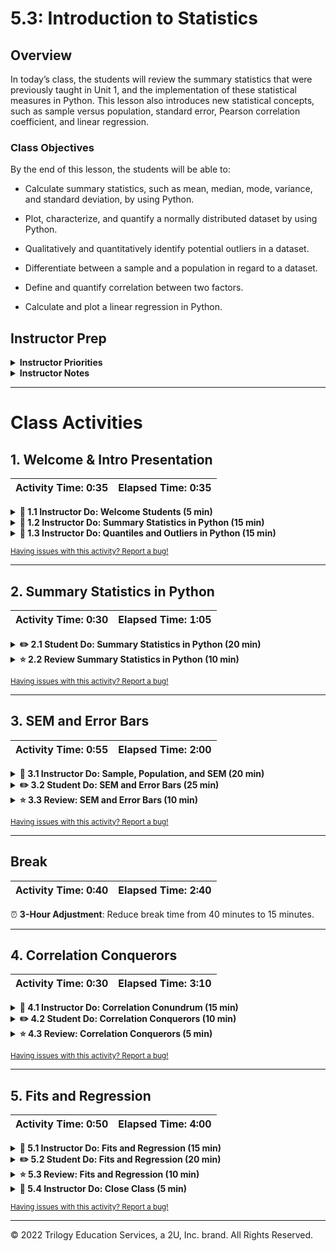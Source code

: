 # 5.3: Introduction to Statistics

## Overview

In today’s class, the students will review the summary statistics that were previously taught in Unit 1, and the implementation of these statistical measures in Python. This lesson also introduces new statistical concepts, such as sample versus population, standard error, Pearson correlation coefficient, and linear regression.

### Class Objectives

By the end of this lesson, the students will be able to:

* Calculate summary statistics, such as mean, median, mode, variance, and standard deviation, by using Python.

* Plot, characterize, and quantify a normally distributed dataset by using Python.

* Qualitatively and quantitatively identify potential outliers in a dataset.

* Differentiate between a sample and a population in regard to a dataset.

* Define and quantify correlation between two factors.

* Calculate and plot a linear regression in Python.

## Instructor Prep

<details>
  <summary><strong>Instructor Priorities</strong></summary>

* The students should be able to plot and characterize a dataset using Matplotlib.

* The students should be able to determine which Python module is most appropriate to calculate their summary statistics depending on their datasets.

* The students should be able to identify when they have a sample dataset versus a population dataset.

* The students should be able to differentiate between a correlation and a regression analysis.

</details>

<details>
    <summary><strong>Instructor Notes</strong></summary>

* You may find that this lesson falls on a weekday due to a holiday shifting the course schedule. In this case, we have provided notes within the LP that will allow you to **easily adjust the length of the lesson to fit into a weekday class**.

  * Be on the lookout for a ⏰ **3-Hour Adjustment** note at the top of activities in this Lesson Plan. If this class is being taught on a weekday, please use the directions found in the note. Keep in mind that breaks will be reduced from 40 minutes to the typical 15 minutes for a weekday class, as well.

  * Shortening these activities could potentially prevent students from finishing them, so please remind them to use office hours to clear up any questions that they may have.

* To facilitate discussion and provide visual aids, a slide deck has been provided to accompany the beginning of each instructor activity. All content in the slide deck is contained within the lesson plan, so the use of the provided slides is optional.

* The slideshows are for instructor use only. When distributing slides to the students, please first export the slides to a PDF file. You may then send out the PDF file.

* The goal of today's material is to empower the students to use statistical tools for describing and discussing data. Take your time, and ensure that the students understand the concepts behind each statistical topic before discussing the functions in Python.

* To minimize any feelings of thematic discontinuity with the previous days’ Matplotlib work, emphasize taking a _graphical_ approach to understanding today's concepts.

* Please refer to our [Student FAQs](../../../05-Instructor-Resources/README.md#unit-05-matplotlib) for answers to questions frequently asked by students of this program. If you have any recommendations for additional questions, feel free to log an issue or a pull request with your desired additions.

* Have your TAs refer to the [Time Tracker](TimeTracker.xlsx) to keep the class on track.

</details>

- - -

# Class Activities

## 1. Welcome & Intro Presentation

| Activity Time:       0:35 |  Elapsed Time:      0:35  |
|---------------------------|---------------------------|

<details>
  <summary><strong>📣 1.1 Instructor Do: Welcome Students (5 min)</strong></summary>

* Open the [slideshow](https://docs.google.com/presentation/d/1pa6h261pEwK6EG0MpmlDpo6DCvAQnqUz1ep1uQEs_e4), and welcome the class while covering the following talking points:

  * Welcome to Day 3 of Matplotlib. Today's lesson combines our knowledge of fundamental statistics with Matplotlib and SciPy.

  * Once we’re comfortable with basic statistics in Python, we will introduce a few new statistical concepts and models that students can use in their projects.

</details>

<details>
  <summary><strong>📣 1.2 Instructor Do: Summary Statistics in Python (15 min)</strong></summary>

* Return to the slideshow to accompany the demo. Discuss the following talking points:

* Begin by asking the class to define the measure of central tendency.

* Remind the students that the measure of central tendency is the center of a dataset and is commonly referred to as an average.

  * The most common measures of central tendency are the **mean**, **median**, and **mode**.

  * The **mean** of a dataset is the arithmetic average of a dataset. It is calculated from the sum of all of the numbers divided by the number of elements in the dataset.

  * The **median** of a dataset is the middle element. It is calculated by listing the data numerically and selecting the middle element. For even-length datasets, the average of the two middle elements is the median of the dataset.

  * The **mode** of a dataset is the most frequently occurring element. The mode can be used for either numeric or categorical data, as captured in the following image:

    ![Categorical Mode.](Images/catagorical_mode.png)

* Explain that Python offers multiple ways to measure the central tendency of the data; however, for this class, we will be looking at the NumPy and SciPy packages and modules.

  * We will use the NumPy package to test for `mean` and `median`, and we’ll use the SciPy package to test for `mode`.

  * We need to use both NumPy and SciPy modules to calculate the measures of central tendency because the mode is not a function in NumPy. This is likely because NumPy is a lightweight module and calculating the mode can be computationally intensive.

* Point out that Pandas also provides functions to measure central tendency, but students will need to check out that documentation on their own.

* Explain that our main focus today is learning how to characterize, analyze, and visualize new data.

  * We generally want to plot new data as soon as possible to identify key characteristics of the dataset.

  * Key characteristics can include if the data is normally distributed, if the data is multimodal, or if there are clusters in the data.

  * Another characteristic of normally distributed data is that its distribution follows a characteristic bell-curve shape.

* Ask the students to define **variance** and **standard deviation**.

  * **Variance** is the measurement of how far each number in the dataset is from the mean of the dataset.

  * **Standard deviation** is the square root of the variance.

  * When calculating the variance and standard deviation in Python, we will use the NumPy module.

* Open the example [notebook](Activities/01-Ins_Summary_Statistics/Solved/samples.ipynb).

* Execute the first three blocks of code:

```python
# Import dependencies
import pandas as pd
import matplotlib.pyplot as plt
import scipy.stats as st
import numpy as np

# Read in the LAX temperature data
temperature_df = pd.read_csv('../Resources/lax_temperature.csv')
temperatures = temperature_df['HourlyDryBulbTemperature']

# Demonstrate calculating measures of central tendency
mean_numpy = np.mean(temperatures)
print(f"The mean temperature at the LAX airport is {mean_numpy}")

median_numpy = np.median(temperatures)
print(f"The median temperature at the LAX airport is {median_numpy}")

mode_scipy = st.mode(temperatures)
print(f"The mode temperature at the LAX airport is {mode_scipy}")
```

* Explain to the students that this first dataset contains National Oceanic and Atmospheric Administration temperature measurements taken at the Los Angeles International (LAX) airport.

  * When calculating the mean, NumPy provides a decimal with far too much precision. Therefore, we should always round the output of `numpy.mean`. In most cases, rounding the mean to the nearest hundredth decimal is sufficient.

  * When calculating the median, NumPy also can provide a decimal with far too much precision. However, with this dataset, the median was already rounded.

  * When calculating the mode, the `scipy.stats` module returns 2 arrays, one for all mode values and another for the frequency of each mode.

* Remind the students that the easiest way to determine if a dataset has multiple modes, clusters of values, or a normal distribution, is to plot the data using Matplotlib.

* Execute the next block of code:

```python
# Characterize the dataset using Matplotlib and stats.normaltest
plt.hist(temperatures)
plt.xlabel('Temperature (°F)')
plt.ylabel('Counts')
plt.show()
print(st.normaltest(temperatures.sample(50)))
```

* The following image captures the resulting histogram:

![The histogram of the temperature data appears normally distributed.](Images/intro_norm_dist.png)

* Point out to the students that there only appears to be one mode in the dataset. Furthermore, the distribution of temperatures around the mode seems to form a bell curve.

  * This bell-curve characteristic is known in statistics as a **normal distribution**.

  * The theory behind a **normal distribution** is outside of the scope of this lesson, but it is important to know whether your data is normally distributed.

* Explain that many statistical tests assume that the data is normally distributed. Using such statistical tests when the data is _not_ normally distributed can cause us to draw incorrect conclusions.

  * The `stats.normaltest` function offers a more quantitative verification of normal distribution.

  * When we used `stats.normaltest` in our example code, we also used the Pandas `DataFrame.sample` function.

  * Because the `stats.normaltest` function assumes a relatively small sample size, we could not run the test on our entire temperature dataset. Therefore, we must test a subset of randomly selected values using Pandas's `DataFrame.sample` function.

  * We interpret the results of `stats.normaltest` using the **p**-value. A **p**-value 0.05 or larger indicates normally distributed data.

  * Because our p-value is approximately 0.05 or greater, we can conclude that this distribution is normal.

* Execute the next code block:

```python
# Demonstrate calculating the variance and standard deviation using the different modules
var_numpy = np.var(temperatures,ddof = 0)
print(f"The population variance using the NumPy module is {var_numpy}")

sd_numpy = np.std(temperatures,ddof = 0)
print(f"The population standard deviation using the NumPy module is {sd_numpy}")
```

* Point out that to calculate the total variance or standard deviation in NumPy, we must provide the list of numbers as well as `ddof =0`.

  * The `ddof = 0` argument is to ensure we calculate the population variance and standard deviation.

  * We will talk about sample versus population later in the class.

* Execute the next code block:

```python
# Calculate the 68-95-99.7 rule using the standard deviation
print(f"Roughly 68% of the data is between {round(mean_numpy-sd_numpy,3)} and {round(mean_numpy+sd_numpy,3)}")
print(f"Roughly 95% of the data is between {round(mean_numpy-2*sd_numpy,3)} and {round(mean_numpy+2*sd_numpy,3)}")
print(f"Roughly 99.7% of the data is between {round(mean_numpy-3*sd_numpy,3)} and {round(mean_numpy+3*sd_numpy,3)}")
```

* Remind the students that when we have a dataset that is normally distributed, we can use the **68-95-99.7** rule to characterize the data.

  * The **68-95-99.7** rule states that roughly 68% of all values in normally distributed data fall within one standard deviation of the mean (in either direction). Additionally, 95% of the values fall within two standard deviations, and 99.7% of the values fall within three standard deviations.

* Ask the students to define the **z-score**.

  * The **z-score** is the number of standard deviations a given number is from the mean of the dataset.

  * To calculate a z-score in Python, we must use the SciPy `stats.zscore` function.

* Execute the next code block:

```python
# Demonstrate calculating the z-scores using SciPy
z_scipy = st.zscore(temperatures)
print(f"The z-scores using the SciPy module are {z_scipy}")
```

* Point out that the output of `stats.zscore` is a list of z-scores that is equal in length to the list of temperatures. Therefore, if we want to know the z-score for any given value, we must find and use the index of that value from the temperature list.

* Send out the solution notebook for the students to refer to later.

* Data Source: NOAA National Centers for Environmental Information, Climate Data Online. [https://www.ncei.noaa.gov/products/land-based-station/us-climate-normals](https://www.ncei.noaa.gov/products/land-based-station/us-climate-normals)

</details>

<details>
  <summary><strong>📣 1.3 Instructor Do: Quantiles and Outliers in Python (15 min)</strong></summary>

* ⏰ **3-Hour Adjustment**: Reduce activity time from 15 minutes to 10 minutes.

* Return to the slideshow to accompany the beginning of this section.

* Begin this section by asking the class to define **quantiles**, **quartiles**, and **outliers**.

  * **Quantiles** divide our data into well-defined regions based on their order in a ranked list. The 2 most commonly used quantiles are **quartiles** and **percentiles**.

  * **Quartiles** divide the sorted data into four equal-sized groups, and the median is known as the second quartile.

  * An **outlier** is an extreme value that can skew a dataset. An **outlier** is typically identified as a value that is 1.5 * IQR (**interquartile range**) beyond the first and third quartiles.

  * We can visually identify quartiles and outliers using a box and whisker plot. Alternatively, we can identify quartiles using the **1.5 * IQR** rule.

  * When datasets are too large to identify the outliers visually, or when analysis requires more quantitative measures, we should calculate the interquartile range manually using Python modules.

* Now, open the activity [notebook](Activities/02-Ins_Quartiles_and_Outliers/Solved/samples.ipynb).

* Execute the first two blocks of code:

```python
# Import dependencies
import pandas as pd
import numpy as np
import matplotlib.pyplot as plt

# Example outlier plot of reaction times
times = [96,98,100,105,85,88,95,100,101,102,97,98,5]
fig1, ax1 = plt.subplots()
ax1.set_title('Reaction Times at Baseball Batting Cage')
ax1.set_ylabel('Reaction Time (ms)')
ax1.boxplot(times)
plt.show()
```

* The following image captures the resulting plot:

![reaction times boxplot](Images/outlier_batting.png)

* Explain that this first dataset is a theoretical collection of reaction times measured at a baseball batting cage.

* Explain that a box and whisker plot is widely used in data science due to the amount of information it provides at a glance.

  * We render a box and whisker plot in Matplotlib by using the `pyplot.boxplot` function.

  * The `pyplot.boxplot` function simply requires a list of numbers.

  * The orange line in the box plot is the median of the data.

  * The box surrounding the median is the IQR.

  * The whiskers that protrude from the box in the plot can be modified depending on the use, but by default the whiskers represent 1.5 * IQR, or the outlier boundaries.

  * The data points that are located beyond the whiskers in the plot are potential outliers.

  * In this dataset, the two smallest data points appear to be outliers.

* Display and explain the following annotated box plot for visual guidance:

![the annotated boxplot](Images/outlier_boxplot_annot.png)

* Execute the next block of code:

```python
# Sort the data to determine which could be outliers
times.sort()
print(times)
```

* Explain that once we’ve identified potential outliers in a box and whisker plot, we can use the sorted dataset to estimate which data points fall outside the outlier boundary.

* Point out that the 5 ms and 85 ms reaction time data points are outside of the whiskers and may merit investigation.

* Execute the next block of code:

```python
# The second example again looks at the LAX temperature data set and computes quantiles
temperature_df = pd.read_csv('../Resources/lax_temperature.csv')
temperatures = temperature_df['HourlyDryBulbTemperature']

fig1, ax1 = plt.subplots()
ax1.set_title('Temperatures at LAX')
ax1.set_ylabel('Temperature (°F)')
ax1.boxplot(temperatures)
plt.show()
```

* The following image captures the resulting box and whisker plot:

![The LAX temperatures have too many data points to identify outliers.](Images/outliers_temperatures.png)

* Explain to the students that this example is looking back at the LAX temperatures from NOAA.

  * This dataset has over 3,000 data points, and we already know it to be normally distributed.

  * When we know a dataset is normally distributed, we can expect at least a few data points to be potential outliers.

* Explain to the class that we can also identify potential outliers by using Pandas.

* Explain that we can use Pandas to easily calculate the interquartile range to generate the outlier boundaries.

* Execute the next block of code:

```python
# If the data is in a DataFrame, we use pandas to give quartile calculations
quartiles = temperatures.quantile([.25,.5,.75])
lowerq = quartiles[0.25]
upperq = quartiles[0.75]
iqr = upperq-lowerq

print(f"The lower quartile of temperatures is: {lowerq}")
print(f"The upper quartile of temperatures is: {upperq}")
print(f"The interquartile range of temperatures is: {iqr}")
print(f"The the median of temperatures is: {quartiles[0.5]} ")

lower_bound = lowerq - (1.5*iqr)
upper_bound = upperq + (1.5*iqr)
print(f"Values below {lower_bound} could be outliers.")
print(f"Values above {upper_bound} could be outliers.")
```

* Explain that to properly calculate the lower and upper quartiles of a dataset, we would need to calculate the median of our dataset. Once we split our data into two groups using the median, we would then need to find the median of the lower and upper groups to determine the quartiles.

* Explain that a very common practice in data science is to approximate the median-of-a-median quartile values by using prebuilt quantile functions such as Pandas's `quantile` method.

* Point out that Pandas's `quantile` method requires decimal values between 0 and 1. In addition, we must pass the quantile as the index instead of relative index values.

```python
# You cannot pass a 0 index to retrieve the first element,
# it requires the actual value of 0.25
lowerq = quartiles[0.25]
```

* Point out that once you have calculated the IQR, you can create the boundaries to quantitatively determine any potential outliers.

* Send out the solution notebook for the students to refer to in the next activity.

* Data Source: NOAA National Centers for Environmental information, Climate Data Online. [https://www.ncei.noaa.gov/products/land-based-station/us-climate-normals](https://www.ncei.noaa.gov/products/land-based-station/us-climate-normals)

</details>

<sub>[Having issues with this activity? Report a bug!](https://form.jotform.com/200705887599168?activityOr=1+-+Welcome+%26+Intro+Presentation&lessonpageTitle=Introduction+to+Statistics&lessonpageNumber=5.3&whereIs=DataViz-Lesson-Plans+GitHub&typeA18=https%3A%2F%2Fgithub.com%2Fcoding-boot-camp%2FDataViz-Lesson-Plans%2Fblob%2Fv1.1%2FDataviz-Lesson-Plans%2F01-Lesson-Plans%2F05-Matplotlib%2F3%2FLessonPlan.md)</sub>

- - -

## 2. Summary Statistics in Python

| Activity Time:       0:30 |  Elapsed Time:      1:05  |
|---------------------------|---------------------------|

<details>
  <summary><strong>✏️ 2.1 Student Do: Summary Statistics in Python (20 min)</strong></summary>

* ⏰ **3-Hour Adjustment**: Reduce activity time from 20 minutes to 15 minutes.

Send the following links to the students and go over the instructions:

* **File**: [California Housing Data](Activities/03-Stu_Summary_Stats_Python/Resources/California_Housing.csv)

* **Instructions:** [README.md](Activities/03-Stu_Summary_Stats_Python/README.md)

* In this activity, the students will calculate a number of summary statistics using California housing data.

* You may choose to use the slideshow to accompany this activity.

</details>

<details>
  <summary><strong>⭐ 2.2 Review Summary Statistics in Python (10 min)</strong></summary>

* Open the [solution](Activities/03-Stu_Summary_Stats_Python/Solved/summary_stats.ipynb).

* Explain and go through the first two blocks of code:

```python
# Import dependencies
import pandas as pd
import matplotlib.pyplot as plt
import scipy.stats as st

# Read in the California housing dataset
california_data = pd.read_csv('../Resources/California_Housing.csv')
california_data.head()
```

* Explain that the first few blocks of code simply read in the California housing data from the `Resources` folder using Pandas.

* Execute the next block of code:

```python
# Determine which measure of central tendency is most appropriate to describe the population
plt.hist(california_data['Population'])
plt.xlabel('Population')
plt.ylabel('Counts')
plt.show()
print(california_data['Population'].mean())
print(california_data['Population'].median())
print(california_data['Population'].mode())
```

* The following image captures the resulting plot:

![The Matplotlib histogram plot allows us to determine the most appropriate measure of central tendency.](Images/review_population.png)

* Explain that in most cases, we would plot the data using a histogram to determine the most appropriate way to measure the central tendency.

* Point out that this data appears to be right-skewed, so the median is arguably the most appropriate.

* Explain that because the mean, median, and mode all are between 1,100 and 1,400, all three measures of central tendency describe the center of the dataset.

  * Point out that all three measures are roughly the same due to the limited number of data points in the dataset.

  * Caution the students that when datasets are larger, the mean becomes more affected by the skew and will no longer describe the center of the data.

* Execute the next code block:

```python
# Determine if the house age in California is normally distributed
plt.hist(california_data['HouseAge'])
plt.xlabel('House Age (years)')
plt.ylabel('Counts')
plt.show()
print(st.normaltest(california_data["HouseAge"].sample(100)))
```

* The following image captures the resulting histogram:

![The Matplotlib histogram plot allows us to also determine if the data looks normally distributed.](Images/review_age.png)

* Point out that this data is a little fatter than a normal bell-curve shape, but it visually resembles a normal distribution.

* Remind the students that when a dataset is large, we have to be careful how we identify normal distribution.

* Explain that to calculate how normally distributed the data is, we must first take a random sample of rows using the Pandas `sample` function. Once we have our sample data, we can test for normality using `stats.normaltest`.

* Point out that running the `normaltest` several times results in the p-value fluctuating around or above 0.05, which means the data is normally distributed.

* Execute the next code block:

```python
# Determine if there are any potential outliers in the average occupancy in California
quartiles = california_data['AveOccup'].quantile([.25,.5,.75])
lowerq = quartiles[0.25]
upperq = quartiles[0.75]
iqr = upperq-lowerq

print(f"The lower quartile of occupancy is: {lowerq}")
print(f"The upper quartile of occupancy is: {upperq}")
print(f"The interquartile range of occupancy is: {iqr}")
print(f"The the median of occupancy is: {quartiles[0.5]} ")

lower_bound = lowerq - (1.5*iqr)
upper_bound = upperq + (1.5*iqr)
print(f"Values below {lower_bound} could be outliers.")
print(f"Values above {upper_bound} could be outliers.")

outlier_occupancy = california_data.loc[(california_data['AveOccup'] < lower_bound) | (california_data['AveOccup'] > upper_bound)]
outlier_occupancy
```

* Explain that we can use the 1.5 * IQR rule to identify potential outliers in the dataset.

* Explain that once we have the lower and upper outlier bounds, we can use Pandas to filter the data. Go through the code that filters the DataFrame by using `loc` and the output DataFrame.

* Point out that there are 100 potential outliers in the "Average Occupancy".

* Execute the next code block:

```python
# With the potential outliers, what is the lowest and highest median income (in $1000s) observed?
print(f"The minimum median income of the potential outliers is {outlier_occupancy['MedInc'].min()}")
print(f"The maximum median income of the potential outliers is {outlier_occupancy['MedInc'].max()}")
```

* Explain that once we have the filtered DataFrame, we can use the `min` and `max` functions on the median income column to determine the min and max values.

* Execute the final code block:

```python
# Plot the latitude and longitude of the California housing data using Matplotlib, and color the data points using the median income of the block
plt.scatter(california_data['Longitude'],california_data['Latitude'],c=california_data['MedInc'])
clb = plt.colorbar()
plt.xlabel("Longitude")
plt.ylabel("Latitude")
clb.set_label("Median Income")
plt.show()
```

* The following image captures the resulting plot:

![Plotting latitude and longitude on a scatter plot creates a rough geographical outline.](Images/california_map.png)

* Point out if we plot the latitude and longitude on a scatter plot, we get a rough outline of the state of California.

* Explain that by coloring the data points according to median income data, a trend emerges from where the outliers are relative to their position in the state.

* Point out that Los Angeles may have some potential outliers in the data along with some in Northern California. Neat!

* Send out the solution for the students to review later.

* Data Source: U.S. Department of Commerce Bureau of the Census. 1990 Census of Housing General Housing Statistics: California. [https://www2.census.gov/library/publications/decennial/1990/ch-1/ch-1-6.pdf](https://www2.census.gov/library/publications/decennial/1990/ch-1/ch-1-6.pdf)

</details>

<sub>[Having issues with this activity? Report a bug!](https://form.jotform.com/200705887599168?activityOr=2+-+Summary+Statistics+in+Python&lessonpageTitle=Introduction+to+Statistics&lessonpageNumber=5.3&whereIs=DataViz-Lesson-Plans+GitHub&typeA18=https%3A%2F%2Fgithub.com%2Fcoding-boot-camp%2FDataViz-Lesson-Plans%2Fblob%2Fv1.1%2FDataviz-Lesson-Plans%2F01-Lesson-Plans%2F05-Matplotlib%2F3%2FLessonPlan.md)</sub>

- - -

## 3. SEM and Error Bars

| Activity Time:       0:55 |  Elapsed Time:      2:00  |
|---------------------------|---------------------------|

<details>
  <summary><strong>📣 3.1 Instructor Do: Sample, Population, and SEM (20 min)</strong></summary>

* ⏰**3-Hour Adjustment**: Reduce activity time from 20 minutes to 15 minutes.

* Return to the slideshow to accompany this activity.

* Begin the activity by introducing the following scenario: Weeks before Election Day, a local newspaper in a hypothetical city wants to predict the winner of the mayoral election. The newspaper will poll voters for their preferred candidate. Point out the following:

  * It would be prohibitively expensive to ask every voter in the city for their preferred candidate, and it is not possible to know who will go out and vote on Election Day.

  * The newspaper must, therefore, ask a _subset_ of all eligible voters in the city about their voting habits and _extrapolate_ information from the results.

  * In this scenario, the newspaper decides to poll 1,000 eligible voters shopping at grocery stores across the city.

  * By using the polling results from the 1,000 eligible voters, the newspaper can try to make an accurate prediction of the mayoral election outcome.

* Explain that this hypothetical scenario is an example of a **sample** dataset versus a **population** dataset.

  * In statistics, a **population** is a complete dataset that contains all possible elements of a study or experiment.

  * In this scenario, the population dataset would be the voting habits of all eligible voters in the city.

  * In statistics, a **sample** is a subset of a population dataset where not all elements of a study or experiment are collected or measured.

  * In this scenario, the sample dataset consists of the 1,000 eligible voters polled across the city.

  * In data science, the concept of sample versus population does not strictly apply to people or animals. Any comprehensive dataset is considered a population, and any dataset that is a subset of a larger dataset is considered a sample.

* Open the example [file](Activities/04-Ins_Standard_Error/Solved/standard_error.ipynb).

* Execute the first two blocks of code to bring in the fuel economy dataset:

```python
# Import dependencies
import pandas as pd
import random
import matplotlib.pyplot as plt
import numpy as np
from scipy.stats import sem

# Set the seed so our data is reproducible
random.seed(42)

# Sample versus population example fuel economy
fuel_economy = pd.read_csv('../Resources/2019_fuel_economy.csv')

# First get an overview of the dataset - how many factors, etc.
print(fuel_economy.head())
```

* Explain that in this example, we will examine 2019 vehicle fuel economy data from [fueleconomy.gov](https://www.fueleconomy.gov/feg/download.shtml). Our population data contains the fuel economy data for all 1,242 different 2019 model vehicles tested by the U.S. Department of Energy in 2018.

* Calculate the population mean and standard deviation using the notebook, as in the following code:

```python
# Calculate the summary statistics and plot the histogram of the entire population data
print(f"The mean MPG of all vehicles is: {round(fuel_economy['Combined_MPG'].mean(),2)}")
print(f"The standard deviation of all vehicle's MPG is: {round(fuel_economy['Combined_MPG'].std(),2)}")
```

* The mean miles per gallon of all vehicles tested is 23.33, while the standard deviation of all vehicles tested is 5.94.

* Plot the histogram of the fuel efficiency of all vehicles tested using the notebook, as in the following code:

```python
plt.hist(fuel_economy['Combined_MPG'])
plt.xlabel("Fuel Economy (MPG)")
plt.ylabel("Number of Vehicles")
plt.show()
```

* The following image captures the resulting histogram:

![This is the histogram of the population fuel economy data.](Images/fuel_economy_hist.png)

* Point out to the students that when it comes to selecting a sample dataset, it is important to obtain a dataset that is representative of the entire population.

* Subset the fuel economy dataset by using `fuel_economy.iloc[range(766,856)]`, and calculate the mean and standard deviation of this sample. Plot the histogram of the sample data, as in the following code:

```python
# Calculate the summary statistics and plot the histogram of the sample data using iloc
subset = fuel_economy.iloc[range(766,856)]
print(f"The mean MPG of all vehicles is: {round(subset['Combined_MPG'].mean(),2)}")
print(f"The standard deviation of all vehicle's MPG is: {round(subset['Combined_MPG'].std(),2)}")
plt.hist(subset['Combined_MPG'])
plt.xlabel("Fuel Economy (MPG)")
plt.ylabel("Number of Vehicles")
plt.show()
```

* The following image captures the resulting histogram:

![This is the histogram of the sample data obtained nonrandomly.](Images/fuel_economy_bias_hist.png)

* Point out to the students that this sample data contains 90 data points from the fuel economy population dataset.

  * This sample data does not represent the population dataset well; the sample mean is much lower than the population mean, and the sample standard deviation is much smaller than the population standard deviation.

  * This sample does not represent the population data well because it was not obtained using **random sampling**.

  * Random sampling is a technique in data science in which every subject or data point has an equal chance of being included in the sample.

  * This technique increases the likelihood that even a small sample size will include individuals from each group in the population.

* Subset the fuel economy dataset using `fuel_economy.sample(90)`, calculate the mean and standard deviation of this sample, and plot the histogram of the sample data, as in the following code:

```python
# Calculate the summary statistics and plot the histogram of the sample data using random sampling
subset = fuel_economy.sample(90)
print(f"The mean MPG of all vehicles is: {round(subset['Combined_MPG'].mean(),2)}")
print(f"The standard deviation of all vehicle's MPG is: {round(subset['Combined_MPG'].std(),2)}")
plt.hist(subset['Combined_MPG'])
plt.xlabel("Fuel Economy (MPG)")
plt.ylabel("Number of Vehicles")
plt.show()
```

* The following image captures the resulting histogram:

![This is the histogram of the sample data obtained using random sampling.](Images/fuel_economy_random_hist.png)

* Point out to the students that the Pandas' `DataFrame.sample()` function uses random sampling to subset the DataFrame, creating a sample that is far more likely to represent the population data.

* Compare and contrast the calculated sample mean, standard deviations, and plots from both sample datasets.

  * The random sample has the same right skew to the distribution as the population data, compared to the more normal distribution from the sliced sample.

  * The mean and standard deviation of the random sample are far closer to the population mean and standard deviation compared to the sliced sample.

* Caution the students that when describing a sample dataset using summary statistics such as the mean, quartiles, variance, and standard deviation, these statistical values are imperfect.

  * Fortunately, there are ways of quantifying the trustworthiness of a sample dataset.

* Open the notebook up again, and go through the next block of code.

  * The population mean MPG in the fuel economy dataset is 23.33, while the population standard deviation of all vehicles is 5.94.

  * The standard deviation is seemingly large compared to the mean, especially considering there are 1,242 vehicles in the dataset. The larger standard deviation is most likely due to the variety of vehicle types in the dataset.

* Ask the students to answer the following question: If we were to randomly select 30 cars from this dataset, would we expect the mean and standard deviation to match the population mean and standard deviation?

  * A good answer is that we should expect a similar mean and standard deviation because the sample was selected randomly, but it will not be the same.

* Explain that to estimate how well a sample represents the total population, we calculate the **standard error** (**standard error of the mean**, or SEM) of the sample.

  * The standard error describes how far a sample's mean is from the population's "true" mean.

  * The standard error is a function of sample size; as sample size increases, the standard error decreases.

* Reassure the students that the formula for standard error is unimportant. There is a [function in SciPy](https://docs.scipy.org/doc/scipy/reference/generated/scipy.stats.sem.html) that calculates standard error for us.

* Using the notebook, create a new sample dataset from the fuel economy population data using `fuel_economy.sample(30)`. Demonstrate to the students how to calculate the SEM value using SciPy's `stats.sem` function:

```python
# Generate a new 30 vehicle sample and calculate the SEM of the sample
sample = fuel_economy.sample(30)
print(f"The SEM value for the sample fuel economy data is {sem(sample['Combined_MPG'])}")
```

* Explain that one of the most common uses of SEM in data science is to compare and contrast sample data across a sample set. One easy way to visualize the differences in standard error across samples is to generate **error bars** on a scatter or line plot.

* Use the notebook to create a sample set of 10 samples, each containing 30 vehicles from the fuel economy population data, as in the following code:

```python
# Create a sample set of 10, each with 30 vehicles
vehicle_sample_set = [fuel_economy.sample(30) for x in range(0,10)]
```

* Demonstrate how to calculate the mean and SEM of each sample using list comprehension, and plot the data using Matplotlib's `pyplot.errorbar` function, as in the following code:

```python
# Generate the plot data for each sample
means = [sample['Combined_MPG'].mean() for sample in vehicle_sample_set]
standard_errors = [sem(sample['Combined_MPG']) for sample in vehicle_sample_set]
x_axis = np.arange(0, len(vehicle_sample_set), 1) + 1

# Set up the plot
fig, ax = plt.subplots()
ax.errorbar(x_axis, means, standard_errors, fmt="o")
ax.set_xlim(0, len(vehicle_sample_set) + 1)
ax.set_ylim(20,28)
ax.set_xlabel("Sample Number")
ax.set_ylabel("Mean MPG")
plt.show()
```

* The following image captures the resulting plot:

![This plot demonstrates error bars on our sample means.](Images/fuel_economy_error_bars.png)

* Reiterate that the standard error essentially tells us how likely it is that the sample's mean is "close" to the population's mean&mdash;the one we want to estimate.

  * The error bars that are the largest are the samples whose mean is the least likely to represent the population mean.

  * If the standard error of the samples is too large, we can increase the number of data points in the sample to reduce the standard error.

* Send out the solution notebook for the students to refer to during the next activity.

* Data Source: U.S. Department of Energy Office of Energy Efficiency and Renewable Energy. (2019). Fuel Economy Guide Model Year 2019. [https://www.fueleconomy.gov/feg/download.shtml](https://www.fueleconomy.gov/feg/download.shtml)

</details>

<details>
  <summary><strong>✏️ 3.2 Student Do: SEM and Error Bars (25 min)</strong></summary>

* ⏰ **3-Hour Adjustment**: Reduce activity time from 25 minutes to 15 minutes.

* **File**: [05-Stu_Standard_Error/samples.ipynb](Activities/05-Par_Standard_Error/Unsolved/samples.ipynb)

* **Instructions:** [README.md](Activities/05-Par_Standard_Error/README.md)

* In this activity, the students will work with a partner to characterize sample data from a California housing dataset. Make sure that students compare their calculated values with each other as they progress through the activity.

* You may choose to use the slideshow to accompany this activity.

</details>

<details>
  <summary><strong>⭐ 3.3 Review: SEM and Error Bars (10 min)</strong></summary>

* Open the [solution file](Activities/05-Par_Standard_Error/Solved/samples.ipynb).

* Explain that the first few lines simply load in the California housing data and print out the description:

```python
# Import dependencies
from matplotlib import pyplot as plt
import numpy as np
import pandas as pd
from sklearn.datasets import fetch_california_housing
from scipy.stats import sem

# Import the California housing dataset and get description
california_dataset = fetch_california_housing()
print(california_dataset.DESCR)
```

* Point out in the description that there are 13 numerical or categorical predictive attributes and one target attribute.

  * The target attribute "MEDV" contains the housing values we are looking for; it is the median value of owner-occupied homes (in hundreds of thousands of dollars), as captured in the following code and image:

  ```python
  # Read California housing data into a Pandas DataFrame
  housing_data = pd.DataFrame(data=california_dataset.data,columns=california_dataset.feature_names)
  housing_data['MEDV'] = california_dataset.target
  housing_data.head()
  ```

  ![This is the easiest means of creating a DataFrame and then adding another column.](Images/15-building-dataframe.png)

* Point out that the easiest way to create a sample set is to combine list comprehension with Pandas:

```python
# Create a bunch of samples, each with sample size of 20
nsamples = 25
div = 20
samples = [housing_data.sample(div) for x in range(0,nsamples)]
```

* Explain that we can also use list comprehension to calculate the means and SEMs for each sample:

```python
# Calculate means
means = [s['MEDV'].mean() for s in samples]
# Calculate standard error on means
sems = [sem(s['MEDV']) for s in samples]
```

* Explain that once we have the means and SEM values for each sample, we can plot these by using Matplotlib's `pyplot.errorbar` function:

```python
# Plot sample means with error bars
fig, ax = plt.subplots()
ax.errorbar(np.arange(0, len(samples), 1)+1,means, yerr=sems, fmt="o", color="b",
            alpha=0.5, label="Mean of House Prices")
ax.set_xlim(0, len(means)+1)
ax.set_xlabel("Sample Number")
ax.set_ylabel("Mean of Median House Prices ($100,000)")
plt.legend(loc="best", fontsize="small", fancybox=True)
plt.show()
```

* The following image captures the resulting plot:

  ![Demonstrating the plot itself.](Images/15-plot.png)

* Explain that we can use the plot to visually compare the means across the sample set, or we can do so quantitatively by computing the range of SEMs.

* Explain that the next block of code determines the smallest SEM and which sample the SEM was derived from:

```python
# Determine which sample's mean is closest to the population mean
print(f"The smallest SEM observed was {min(sems)}")
samp_index = sems.index(min(sems))
print(f"The sample with the smallest SEM is sample {samp_index+1}")
```

* Explain that we can then compare the sample with the smallest SEM against the entire population and examine their means.

  * The sample's mean should be very close to the population's mean.

* Repeat the sampling code using a sample size of 100, and reproduce the error bar plot as well as the range of SEM values for the dataset. Repeat the code with a sample size of 500, as in the following code:

```python
# Recreate the sample set with sample size of 100
nsamples = 25
div = 100
samples = [housing_data.sample(div) for x in range(0,nsamples)]

# Recreate the sample set with sample size of 500
nsamples = 25
div = 500
samples = [housing_data.sample(div) for x in range(0,nsamples)]
```

* Point out to the students that as sample size increases, the standard error decreases for all samples. The range of SEM values across the sample set will decrease as well.

* Explain that from this finding, we can conclude that as sample size increases, the samples become more and more representative of the population dataset.

* Send out the solution for students to review later.

* Data Source:

  * [Scikit-learn’s California housing dataset](https://scikit-learn.org/stable/modules/generated/sklearn.datasets.fetch_california_housing.html)

</details>

<sub>[Having issues with this activity? Report a bug!](https://form.jotform.com/200705887599168?activityOr=3+-+SEM+%26+Error+Bars&lessonpageTitle=Introduction+to+Statistics&lessonpageNumber=5.3&whereIs=DataViz-Lesson-Plans+GitHub&typeA18=https%3A%2F%2Fgithub.com%2Fcoding-boot-camp%2FDataViz-Lesson-Plans%2Fblob%2Fv1.1%2FDataviz-Lesson-Plans%2F01-Lesson-Plans%2F05-Matplotlib%2F3%2FLessonPlan.md)</sub>

- - -

## Break

| Activity Time:       0:40 |  Elapsed Time:      2:40  |
|---------------------------|---------------------------|

⏰ **3-Hour Adjustment**: Reduce break time from 40 minutes to 15 minutes.

- - -

## 4. Correlation Conquerors

| Activity Time:       0:30 |  Elapsed Time:      3:10  |
|---------------------------|---------------------------|

<details>
  <summary><strong>📣 4.1 Instructor Do: Correlation Conundrum (15 min)</strong></summary>

* Continue using the slideshow to cover the following talking points.

  * Often in data analysis, we will ask the question, "Is there any relationship between Factor A and Factor B?" This concept is known in statistics as **correlation**.

* Display and describe the plot of a perfect positive correlation, as captured in the following image:

  ![This is an ideal positive correlation.](Images/corr_ideal_pos.png)

  * This is an example of a **positive correlation**. When two factors are positively correlated, they move in the same direction.

  * When the factor on the x-axis increases, the factor on the y-axis increases as well.

* Display and describe the plot of a perfect negative correlation, as captured in the following image:

  ![This is an ideal negative correlation.](Images/corr_ideal_neg.png)

  * This is an example of a **negative correlation**. When two factors are negatively correlated, they move in opposite directions.

  * When the factor on the x-axis increases, the factor on the y-axis decreases.

* Display and describe the plot with no correlation, as captured in the following image:

  ![This is no correlation.](Images/corr_none.png)

  * This is an example of two factors with **no correlation**. When two factors are not correlated, their values are completely independent of one another.

* Explain that with real-world data, it can be difficult to determine if two factors are correlated.

  * In statistics, we can calculate the degree of correlation using the **Pearson correlation coefficient**.

  * The **Pearson correlation coefficient** is a quantitative measure that describes the simultaneous movement (variability) of two factors.

    * The correlation coefficient, which is often indicated with the letter ***r***, will always fall between –1 and 1.

    * An _r_ value of 1 indicates a perfect positive correlation, while an _r_ value of –1 indicates a perfect negative correlation.

    * An _r_ value of 0 means that there is no relationship between the two factors.

    * Most often, real-world data will not be the ideal case of –1, 0, or 1. However, we can look at the correlation coefficient to determine how strongly or weakly two factors are related.

* Open the correlation [example file](Activities/06-Ins_Correlation_Conundrum/Solved/correlation.ipynb), and execute the block of code to produce a real-world dataset.

```python
# Import the WHO dataset, drop missing data
wdi_data = pd.read_csv('../Resources/WDI_2018.csv')
wdi_data = wdi_data.dropna()
wdi_data.head()
```

* Explain that for this example, we are working with a dataset on World Development Indicators, compiled from multiple sources and collected together on The World Data Bank. This dataset contains factors collected for each country regarding health, population, wealth, and social tendencies.

* Execute the next four blocks of code to produce plots of different pairs of factors, as captured in the following images. Ask the class which pairs of factors they believe to be correlated.

  ![A plot showing income versus alcohol.](Images/correlation_plot1.png)

  ![A plot showing population versus cell phones.](Images/correlation_plot2.png)

  ![A plot showing water versus expectancy.](Images/correlation_plot3.png)

  ![A plot showing income versus measles.](Images/correlation_plot4.png)

* Explain that all four of these pairs of factors are correlated to varying degrees.

  * We will use the Pearson correlation coefficient to quantitate the degree of correlation.

  * We do not need to know the mathematical equation to derive the correlation coefficient. Most programming languages and analytical software have correlation functions built-in or available through an imported module or package.

* Return to the notebook, and execute the next block of code. This time, we will take the same pairs of factors and use SciPy's `stats.pearsonr` function to quantify the correlation:

```python
# The next example will compute the Pearson correlation coefficient between "Income per Capita" and "Average Alcohol Consumed"
income = wdi_data.iloc[:,1]
alcohol = wdi_data.iloc[:,8]
correlation = st.pearsonr(income,alcohol)
print(f"The correlation between both factors is {round(correlation[0],2)}")
```

* Explain that SciPy's `stats.pearsonr` function simply takes two numerical lists of values (i.e., two factors) and computes the Pearson correlation coefficient.

  * The output of the `stats.pearsonr` function returns both the _r_ value and a p-value. For now, we will only look at the _r_ value.

* Execute the next few blocks of code to reproduce the previous example's plots, but this time accompany the plots with the Pearson _r_ statistic, as captured in the following image:

![This is the code block that compares the plot with r-statistic.](Images/correlation_plot1_block.png)

* Point out to the students that across all four pairs of factors, we see the Pearson correlation coefficient range between .34 and .83. This means that all four pairs of factors are positively correlated to varying degrees.

* Explain that there is a general rule of thumb when describing the strength of a correlation in regards to the absolute value of _r_. [Send out for reference](Images/correlation_table.png) and describe the following strength of correlation table:


| Absolute Value of r | Strength of correlation |
|---|---|
| r < 0.3 | None or very weak |
| 0.3 ≤ r < 0.5 | Weak |
| 0.5 ≤ r < 0.7 | Moderate |
| r ≥ 0.7 | Strong |

* Explain that we can use this table along with our calculated _r_ values to determine if there is any relationship between two factors.

* Finally, explain that calculating correlations across an entire dataset is a great way to try to find relationships between factors that we could test or investigate in more depth. However, caution the students that correlations are not designed to determine the outcome of one variable from another&mdash;remember that "correlation does not equal causation."

* Data Source: The World Data Bank. (2021) World Development Indicators. [https://datacatalog.worldbank.org/search/dataset/0037712/World-Development-Indicators](https://datacatalog.worldbank.org/search/dataset/0037712/World-Development-Indicators), reduced in pandas.

</details>

<details>
  <summary><strong>✏️ 4.2 Student Do: Correlation Conquerors (10 min)</strong></summary>

* **File:** [correlations.ipynb](Activities/07-Stu_Correlation_Conquerors/Unsolved/correlations.ipynb)

* **Instructions:** [README.md](Activities/07-Stu_Correlation_Conquerors/README.md)

* In this activity, the students will be looking at different properties of wine to determine if wine characteristics are correlated.

* You may choose to use the slideshow to accompany this activity.

</details>

<details>
  <summary><strong>⭐ 4.3 Review: Correlation Conquerors (5 min)</strong></summary>

* Open the [solution file](Activities/07-Stu_Correlation_Conquerors/Solved/correlations.ipynb).

* Explain that the first few lines simply load in the wine recognition data and print out the description:

```python
# Import dependencies
import pandas as pd
import sklearn.datasets as dta
import scipy.stats as st
import matplotlib.pyplot as plt

# Read in the wine recognition dataset from sklearn and load into Pandas
data = dta.load_wine()
wine_data = pd.DataFrame(data.data,columns=data.feature_names)
print(data.DESCR)
```

* Execute the next block of code to generate the malic acid versus flavonoids scatter plot:

```python
# Plot malic_acid versus flavanoids on a scatterplot
malic_acid = wine_data['malic_acid']
flavanoids = wine_data['flavanoids']
plt.scatter(malic_acid,flavanoids)
plt.xlabel("Amount of Malic Acid")
plt.ylabel("Amount of Flavanoids")
plt.show()
```

* The following image captures the resulting plot:

![A plot shows malic versus flavonoids.](Images/correlation_malic_flav.png)

* Point out to the students that it appears that as the amount of malic acid increases, the amount of flavonoids decreases. However, this relationship is weak because the magnitude in which the flavonoids decrease is not consistent.

* Next, calculate the Pearson correlation coefficient between malic acid and flavonoids.

```python
# Calculate the correlation coefficient between malic_acid and flavanoids
print(f"The correlation coefficient between malic acid and flavanoids is {round(st.pearsonr(malic_acid,flavanoids)[0],2)}")
```

* Explain that by checking the _r_ value of –0.41 against the strength of correlation table, we can confirm that the relationship between malic acid and flavonoids is a weak negative correlation.

* Now, execute the next block of code to generate the alcohol versus color intensity scatter plot:

```python
# Plot alcohol versus color_intensity on a scatter plot
alcohol = wine_data['alcohol']
color_intensity = wine_data['color_intensity']
plt.scatter(alcohol,color_intensity)
plt.xlabel("Amount of Alcohol")
plt.ylabel("Intensity of Color")
plt.show()
```

* The following image captures the resulting plot:

![A plot shows alcohol versus color intensity.](Images/correlation_alc_color.png)

* Point out to the students that it appears that as the amount of alcohol increases, so does the color intensity. This relationship appears to be moderately correlated because the magnitude in which both factors increase is fairly consistent.

* Next, calculate the Pearson correlation coefficient between alcohol and color intensity:

```python
# Calculate the correlation coefficient between alcohol and color intensity
print(f"The correlation coefficient between alcohol and color intensity is {round(st.pearsonr(alcohol,color_intensity)[0],2)}")
```

* Explain that by checking the _r_ value of 0.55 against the strength of correlation table, we can confirm that the relationship between alcohol and color intensity is a moderate positive correlation.

* Finally, demonstrate using the Pandas `DataFrame.corr` function to generate the correlation matrix. Explain that we can use the `.corr()` function along with the Pandas `Dataframe.unstack()` function to easily compare all factors in a DataFrame with one another.

```python
# Generate the correlation DataFrame and sort all pairs of values
wine_corr = wine_data.corr()
wine_corr.unstack().sort_values()
```

* Point out to the students that the pair of factors with the strongest negative correlation is malic acid versus hue. Conversely, any factor compared to itself will always be perfectly correlated with a value of 1.

* Send out the solution for the students to review later.

* Data Source: [Scikit-learn’s wine dataset](https://scikit-learn.org/stable/modules/generated/sklearn.datasets.load_wine.html#sklearn.datasets.load_wine) originally sourced from https://archive.ics.uci.edu/ml/datasets/wine

</details>

<sub>[Having issues with this activity? Report a bug!](https://form.jotform.com/200705887599168?activityOr=4+-+Correlation+Conquerors&lessonpageTitle=Introduction+to+Statistics&lessonpageNumber=5.3&whereIs=DataViz-Lesson-Plans+GitHub&typeA18=https%3A%2F%2Fgithub.com%2Fcoding-boot-camp%2FDataViz-Lesson-Plans%2Fblob%2Fv1.1%2FDataviz-Lesson-Plans%2F01-Lesson-Plans%2F05-Matplotlib%2F3%2FLessonPlan.md)</sub>

- - -

## 5. Fits and Regression

| Activity Time:       0:50 |  Elapsed Time:      4:00  |
|---------------------------|---------------------------|

<details>
  <summary><strong>📣 5.1 Instructor Do: Fits and Regression (15 min)</strong></summary>

* Continue using the slideshow to cover the following talking points.

  * The final important statistical topic for the day is **linear regression**. However, before we can discuss linear regression, we must first talk about the equation of a line.

* Ask the students if anyone knows the equation of a line. If no one answers, explain that the equation of a line is _y_ = _mx_ + _b_.

  * The equation of a line defines the relationship between x-values and y-values.

  * When it comes to variables in the equation, we refer to the _x_ in the equation as the **independent variable**, and the _y_ as the **dependent variable**.

  * The **slope** of a line is denoted as _m_ in the equation, and the **_y_ intercept** is denoted as _b_.

  * Knowing the slope and _y_ intercept of a line, we can determine any value of _y_ given the value for _x_. This is why we say _y_ is dependent on _x_.

  * Display and describe the first linear plot, which is captured in the following image:

  ![Plot of the exact y = x.](Images/lineregress_plot1.png)

  * Explain that the first plot is considered the ideal linear relationship of _y_ and _x_, where the _x_ and _y_ values are the same value.

  * Tell students that in this plot, the equation for a line is _y = x_ because the slope is equal to 1, and the _y_ intercept is equal to 0.

  * Point out that for an _x_ value of 7 (denoted by the vertical dashed line), the corresponding _y_ value is also 7 (denoted by the horizontal dashed line).

  * Display and describe the next linear plot, which is captured in the following image:

  ![Plot with a smaller slope, larger intercept.](Images/lineregress_plot2.png)

  * Explain that in this linear relationship between _x_ and _y_, the slope is much smaller, but the _y_ intercept is much larger.

  * Demonstrate to the students that if you plug an _x_ value of 7 into the equation, the resulting _y_ value is 6.4.

  * Explain that relating _x_ values and _y_ values using the equation of a line is the general concept of **linear regression**.

    * **Linear regression** is used in data science to model and predict the relationship between two factors.

    * Although this may sound similar to correlation, there is a big difference between the two concepts&mdash;correlation quantifies if "factor Y" and "factor X" are related, while regression predicts "factor Y" values given values of "factor X."

    * By fitting the relationship of two factors to a linear equation, linear regression allows us to predict where unmeasured data points might end up if we had collected more data.

    * Linear regression is a powerful tool&mdash;it provides us with a way to predict house prices, stock market movements, and the weather based on other data.

* Reassure the students that we do not need to delve into the mathematical details of linear regression; instead, we will focus on how to use [SciPy's linregress function](https://docs.scipy.org/doc/scipy/reference/generated/scipy.stats.linregress.html) to perform a linear regression, and we’ll visualize the linear regression using Matplotlib.

* Open the regression example [file](Activities/08-Ins_Fits_and_Regression/Solved/regression.ipynb), and execute the first four blocks of code:

```python
# Import dependencies
from matplotlib import pyplot as plt
from scipy.stats import linregress
import numpy as np
from sklearn import datasets
import pandas as pd

# Read in the California housing dataset
california_dataset = datasets.fetch_california_housing()
housing_data = pd.DataFrame(data=california_dataset.data,columns=california_dataset.feature_names)
housing_data['MEDV'] = california_dataset.target

# Reduce the dataset to remove AveRooms outliers
housing_data_reduced = pd.DataFrame(housing_data.loc[housing_data['AveRooms']<10,:])

# Reduce the dataset to the San Diego Area (based on approx latitude & longitude area)
san_diego_housing = pd.DataFrame(housing_data_reduced.loc[((housing_data_reduced['Latitude']>32.664282) &
                                                          (housing_data_reduced['Latitude']<32.980514) &
                                                          (housing_data_reduced['Longitude']>-117.300418) &
                                                          (housing_data_reduced['Longitude']<-117.01950)),:])

# Plot out rooms versus median house price
x_values = san_diego_housing['AveRooms']
y_values = san_diego_housing['MEDV']
plt.scatter(x_values,y_values)
plt.xlabel('Rooms in House')
plt.ylabel('Median House Prices ($100,000)')
plt.show()
```

* The following image captures the resulting plot:

  ![Plot of number of rooms in a house versus median housing price.](Images/lineregress_plot4.png)

* Explain to the students that we are once again looking at the California housing dataset from Scikit-learn, though this time we are reducing the dataset to narrow in on the general San Diego area, and removing some outliers. Specifically, we have plotted two factors from the California housing dataset in a scatter plot&mdash;rooms in a house versus the median housing prices.

* Point out to the students that we can visually identify a positive correlation between the two factors. We could say overall that when there are more rooms in a house, the median house price goes up.

* Explain that we can model this relationship using SciPy's `linregress` function by providing it with both factors.

* Use the next block of code to demonstrate how to calculate the linear regression. Plot the regression line and equation over the scatter plot.

```python
# Add the linear regression equation and line to plot
x_values = san_diego_housing['AveRooms']
y_values = san_diego_housing['MEDV']

(slope, intercept, rvalue, pvalue, stderr) = linregress(x_values, y_values)
regress_values = x_values * slope + intercept
line_eq = "y = " + str(round(slope,2)) + "x + " + str(round(intercept,2))
plt.scatter(x_values,y_values)
plt.plot(x_values,regress_values,"r-")
plt.annotate(line_eq,(5.8,0.8),fontsize=15,color="red")
plt.xlabel('Rooms in House')
plt.ylabel('Median House Prices ($100,000)')
plt.show()
```

* The following image captures the resulting plot:

  ![Full plot of rooms versus price with regression and equation.](Images/lineregress_plot5.png)

* Point out to the students that `linregress` produces a number of calculated values, such as slope, intercept, _r_ value, which is the correlation coefficient, p-value, and standard error. The slope, intercept, and standard error are values we have already discussed today.

* Explain that we can use the slope and intercept from the `linregress` function to generate our equation of a line. This linear equation can then be used to determine the corresponding _y_ values to plot the linear regression over our scatter plot.

* Point out that overall, the regression line shows a general trend that median house price is positively correlated with the number of rooms in the house. More than that, the regression suggests that across the entire dataset, an increase of 1 room correlates with roughly a $44,000 increase in median house price. However, because the scatter plot is still very spread out, this model is not a very precise predictor.

* Next, explain the following concepts:

  * If we wanted to quantify how well the linear regression model accounts for the variations found in a dataset, we examine the **_R_<sup>2</sup>** value, which is determined by squaring the correlation coefficient (`rvalue`).

  * The _R_<sup>2</sup> value is also known as the **coefficient of determination**.

  * The _R_<sup>2</sup> value ranges between 0 and 1. An _R_<sup>2</sup> value of 0 indicates that the relationship between _x_ and _y_ explains none of the variations in the dataset. Conversely, an _R_<sup>2</sup> value of 1 indicates that the relationship between _x_ and _y_ explains all of the variation in the dataset.

  * The _R_<sup>2</sup> value is also the squared value of the Pearson correlation coefficient _r_. Therefore, the _R_<sup>2</sup> statistic can be used to describe the overall relationship between the two variables. An _R_<sup>2</sup> value of 0.25 would indicate that the relationship between _x_ and _y_ explains 25% of the variation in the dataset and that the remaining 75% is accounted for by other factors.

* Execute the next block of code to reproduce the rooms versus price plot with the addition of the _R_<sup>2</sup> value.

```python
# Print out the R-squared value along with the plot.
x_values = san_diego_housing['AveRooms']
y_values = san_diego_housing['MEDV']

(slope, intercept, rvalue, pvalue, stderr) = linregress(x_values, y_values)
regress_values = x_values * slope + intercept
line_eq = "y = " + str(round(slope,2)) + "x + " + str(round(intercept,2))
plt.scatter(x_values,y_values)
plt.plot(x_values,regress_values,"r-")
plt.annotate(line_eq,(5.8,0.8),fontsize=15,color="red")
plt.xlabel('Rooms in House')
plt.ylabel('Median House Prices ($100,000)')
print(f"The r-squared is: {rvalue**2}")
plt.show()
```

* Point out to the students that the _R_<sup>2</sup> value of the relationship is 0.277. This means that the number of rooms accounts for 27.7% of the variation in house prices.

  * We could use the linear equation to predict median house prices when we have a different number of rooms from what was in the dataset, but using this linear equation could lead to incorrect conclusions.

* Execute the next two blocks of code in the notebook:

```python
# Read in the diabetes dataset
diabetes_data = datasets.load_diabetes()
data = pd.DataFrame(diabetes_data.data,columns=diabetes_data.feature_names)
data['1Y_Disease_Progress'] = diabetes_data.target

# Plot the different factors in a scatter plot
x_values = data['bp']
y_values = data['1Y_Disease_Progress']
(slope, intercept, rvalue, pvalue, stderr) = linregress(x_values, y_values)
regress_values = x_values * slope + intercept
line_eq = "y = " + str(round(slope,2)) + "x + " + str(round(intercept,2))
plt.scatter(x_values,y_values)
plt.plot(x_values,regress_values,"r-")
plt.annotate(line_eq,(0,50),fontsize=15,color="red")
plt.xlabel('Normalized Blood Pressure')
plt.ylabel('1Y_Disease_Progress')
print(f"The r-squared is: {rvalue**2}")
plt.show()
```

* The following image captures the resulting plot:

  ![A plot shows blood pressure versus progression.](Images/lineregress_plot8.png)

* Explain that this data comes from the diabetes dataset from Scikit-learn.

  * With this dataset, we want to quantify the relationship between the blood pressure of patients and the progression of diabetes one year after diagnosis.

  * With this plot, we can visually identify that there is a moderate positive correlation between blood pressure and disease progression. If we examine the linear regression model, the line does trend with the data, but the _y_ values are not well predicted by the linear equation.

  * The regression model produces an _R_<sup>2</sup> value of 0.19. This means that blood pressure accounts for 19% of the variation in the outcome: the progression of diabetes one year after diagnosis. Considering that blood pressure and disease progression demonstrate a weak correlation, the simple linear model is not robust enough to adequately predict blood pressure.

  * It is unwise to use poor linear models to predict values. Doing so can lead to incorrect conclusions.

* Explain that from these examples, we now understand the relationship between correlation and regression&mdash;the weaker the correlation is between two factors, the less predictive a linear regression model can be.

* Send out the code for students to refer to during the next activity.

* Data Source:

  * [Scikit-learn’s California housing dataset](https://scikit-learn.org/stable/modules/generated/sklearn.datasets.fetch_california_housing.html)

  * [Scikit-learn diabetes dataset](https://scikit-learn.org/stable/datasets/toy_dataset.html#diabetes-dataset) originally sourced from https://www4.stat.ncsu.edu/~boos/var.select/diabetes.html - Bradley Efron, Trevor Hastie, Iain Johnstone and Robert Tibshirani (2004) “Least Angle Regression,” Annals of Statistics (with discussion), 407-499. (https://web.stanford.edu/~hastie/Papers/LARS/LeastAngle_2002.pdf)

</details>

<details>
  <summary><strong>✏️ 5.2 Student Do: Fits and Regression (20 min)</strong></summary>

* ⏰ **3-Hour Adjustment**: Reduce activity time to 15 minutes.

* **Files:**

  * [09-Stu_Fits_and_Regression/crime.ipynb](Activities/09-Stu_Fits_and_Regression/Unsolved/crime.ipynb)

  * [crime_data.csv](Activities/09-Stu_Fits_and_Regression/Resources/crime_data.csv)

* **Instructions:** [README.md](Activities/09-Stu_Fits_and_Regression/README.md)

* In this activity, the students will be predicting 2019 crime rates using linear regression models.

* You may choose to use the slideshow to accompany this activity.

</details>

<details>
  <summary><strong>⭐ 5.3 Review: Fits and Regression (10 min)</strong></summary>

* ⏰**3-Hour Adjustment**: Reduce activity time from 10 minutes to 5 minutes.

* Open the [solution file](Activities/09-Stu_Fits_and_Regression/Solved/crime.ipynb).

* Explain that using the starter code simply loads in the data.

```python
# Import dependencies
from matplotlib import pyplot as plt
from scipy import stats
import numpy as np
import pandas as pd

# Load crime dataset into Pandas
crime_data = pd.read_csv("../Resources/crime_data.csv")
crime_data.head()
```

* Point out that with spaces in the header line, Pandas cannot use the header names as indexes. Therefore, we will have to count the columns to find the index for each column that we want to use.

* Execute the next block of code:

```python
# Generate a scatter plot of year versus violent crime rate
year = crime_data.iloc[:,0]
violent_crime_rate = crime_data.iloc[:,3]
plt.scatter(year,violent_crime_rate)
plt.xticks(year, rotation=90)
plt.xlabel('Year')
plt.ylabel('Violent Crime Rate')
plt.show()
```

* The following image captures the resulting plot:

![A scatter plot shows year versus violent crime.](Images/corr_year_violent.png)

* Explain that first, we must save the columns for year and violent crime rate as variables. Once we have the variables, we can plot them according to the instructions.

* Execute the next two blocks of code:

```python
# Perform a linear regression on year versus violent crime rate
vc_slope, vc_int, vc_r, vc_p, vc_std_err = stats.linregress(year, violent_crime_rate)

# Create equation of line to calculate predicted violent crime rate
vc_fit = vc_slope * year + vc_int
```

* Explain that using `stats.linregress`, we can generate the linear regression model of year versus violent crime rate. Year is our independent variable, and violent crime rate is our dependent variable.

* Explain that once we have the slope and the intercept from `stats.linregress`, we can plug the year variable into the equation to get our predicted (or fitted) violent crime rate.

* Execute the next block of code:

```python
# Plot the linear model on top of scatter plot
year = crime_data.iloc[:,0]
violent_crime_rate = crime_data.iloc[:,3]
plt.scatter(year,violent_crime_rate)
plt.plot(year,vc_fit,"--")
plt.xticks(year, rotation=90)
plt.xlabel('Year')
plt.ylabel('Violent Crime Rate')
plt.show()
```

* The following image captures the resulting plot:

![A linear regression plot shows year versus violent crime](Images/corr_year_violent_regress.png)

* Explain that using the year as the independent variable and the predicted crime rate as the dependent variable, we can plot the linear model over our scatter plot.

* Execute the next two blocks of code:

```python
# Repeat plotting scatter and linear model for year versus murder rate
murder_rate = crime_data.iloc[:, 5]
m_slope, m_int, m_r, m_p, m_std_err = stats.linregress(year, murder_rate)
m_fit = m_slope * year + m_int
plt.scatter(year,murder_rate)
plt.plot(year,m_fit,"--")
plt.xticks(year, rotation=90)
plt.xlabel('Year')
plt.ylabel('Murder Rate')
plt.show()

# Repeat plotting scatter and linear model for year versus aggravated assault
aggravated_assault_rate = crime_data.iloc[:, 9]
aa_slope, aa_int, aa_r, aa_p, aa_std_err = stats.linregress(
    year, aggravated_assault_rate)
aa_fit = aa_slope * year + aa_int
plt.scatter(year,aggravated_assault_rate)
plt.plot(year,aa_fit,"--")
plt.xticks(year, rotation=90)
plt.xlabel('Year')
plt.ylabel('Aggravated Assault Rate')
plt.show()
```

* The following images capture the resulting plots:

![A linear regression plot shows year versus murder rate.](Images/corr_year_murder_regress.png)

![A linear regression plot shows year versus assault rate](Images/corr_year_assault_regress.png)

* Explain that we simply repeat this procedure, changing the variables used to generate the scatter plot and the linear model.

* Execute the next block of code:

```python
# Generate a facet plot of all 3 figures
fig, (ax1, ax2, ax3) = plt.subplots(3, sharex=True)
fig.suptitle("Crime Rates Over Time", fontsize=16, fontweight="bold")

ax1.set_xlim(min(year), max(year))
ax1.plot(year, violent_crime_rate, linewidth=1, marker="o")
ax1.plot(year, vc_fit, "b--", linewidth=1)
ax1.set_ylabel("Violent Crime Rate")

ax2.plot(year, murder_rate, linewidth=1, marker="o", color="r")
ax2.plot(year, m_fit, "r--", linewidth=1)
ax2.set_ylabel("Murder Rate")

ax3.plot(year, aggravated_assault_rate, linewidth=1, marker="o", color="g")
ax3.plot(year, aa_fit, "g--", linewidth=1)
ax3.set_ylabel("Aggravated Assault Rate")
ax3.set_xlabel("Year")

plt.show()
```

* The following image captures the resulting plot:

![Three linear regression plots showing year versus violent crime, murder, and assault rates.](Images/18-final-plot.png)

* Explain that by using `pyplot.subplot`, we can generate multiple plots using different sets of axes.

* Point out that by sharing the same variable across all three regression models, we can talk about predictions relative to one another. This results in crime rate by year having its own meta dataset.

* Execute the final block of code:

```python
# Calculate the crime rates for 2019
year = 2019
print(f"The violent crime rate in 2019 will be {round(vc_slope * year + vc_int,2)}.")
print(f"The murder rate in 2019 will be {round(m_slope * year + m_int,2)}.")
print(f"The aggravated assault rate in 2019 will be {round(aa_slope * year + aa_int,2)}.")
```

* Explain that beyond plotting the linear model, we can use the equation of the linear regression model to predict crime rates for any year. This particular model predicts that all three types of crime rate will be reduced in 2019.

* Send out the solution for the students to refer to later, and congratulate them on their hard work. Reiterate that today's lesson was difficult material; producing an array of subplots with regression lines from real crime data released by the FBI is an extremely impressive accomplishment!

* Data Source: Federal Bureau of Investigation. (2020). Crime in the United States by Volume and Rate per 100,000 Inhabitants, 1994-2013. [https://ucr.fbi.gov/crime-in-the-u.s/2013/crime-in-the-u.s.-2013/tables/1tabledatadecoverviewpdf/table_1_crime_in_the_united_states_by_volume_and_rate_per_100000_inhabitants_1994-2013.xls](https://ucr.fbi.gov/crime-in-the-u.s/2013/crime-in-the-u.s.-2013/tables/1tabledatadecoverviewpdf/table_1_crime_in_the_united_states_by_volume_and_rate_per_100000_inhabitants_1994-2013.xls)

</details>

<details>
  <summary><strong>📣 5.4 Instructor Do: Close Class (5 min)</strong></summary>

* Before finishing up for the day, ask the students if they have any lingering questions about the concepts covered today.

  * It may all seem daunting at first, but the more we are exposed to statistical themes and use these tools to characterize our data, the more organic it will become.

  * The students have already observed some of these functions in Excel. And, as we cover more and more data visualization and analytical tools like R and Tableau, these functions will become increasingly familiar.

* Encourage the students to review this week’s activities outside of class, and to use office hours if they have further questions.

</details>

<sub>[Having issues with this activity? Report a bug!](https://form.jotform.com/200705887599168?activityOr=5+-+Fits+and+Regression&lessonpageTitle=Introduction+to+Statistics&lessonpageNumber=5.3&whereIs=DataViz-Lesson-Plans+GitHub&typeA18=https%3A%2F%2Fgithub.com%2Fcoding-boot-camp%2FDataViz-Lesson-Plans%2Fblob%2Fv1.1%2FDataviz-Lesson-Plans%2F01-Lesson-Plans%2F05-Matplotlib%2F3%2FLessonPlan.md)</sub>

- - -

© 2022 Trilogy Education Services, a 2U, Inc. brand. All Rights Reserved.
